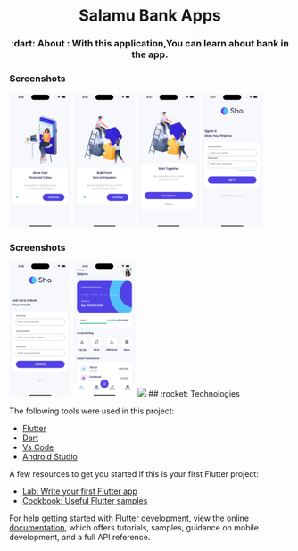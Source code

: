 <h1 align="center">Salamu Bank Apps</h1>

<h3 align="center">
   :dart: About : 
  With this application,You can learn about bank in the app.
</h3>


### Screenshots     
<img src="assets/screenshots/onboarding1.png" width="22%" /> <img src="assets/screenshots/onboarding2.png" width="22%" /> <img src="assets/screenshots/onboarding3.png" width="22%" />
<img src="assets/screenshots/signinpage.png" width="22%" />
### Screenshots
<img src="assets/screenshots/signup.png" width="22%" />
<img src="assets/screenshots/home1.png" width="22%" />
<img src="assets/screenshots/home2" width="22%" />
## :rocket: Technologies

The following tools were used in this project:

- [Flutter](https://flutter.dev/)
- [Dart](https://dart.dev/)
- [Vs Code](https://code.visualstudio.com/)
- [Android Studio](https://developer.android.com/studio?gclid=Cj0KCQiAyJOBBhDCARIsAJG2h5eL8TqlTcYWCGcBIPw1fvDCI8-HFaYlvzdfH8GUd_-j9kX9SbFTTJkaAo3MEALw_wcB&gclsrc=aw.ds)

A few resources to get you started if this is your first Flutter project:

- [Lab: Write your first Flutter app](https://docs.flutter.dev/get-started/codelab)
- [Cookbook: Useful Flutter samples](https://docs.flutter.dev/cookbook)

For help getting started with Flutter development, view the
[online documentation](https://docs.flutter.dev/), which offers tutorials,
samples, guidance on mobile development, and a full API reference.
